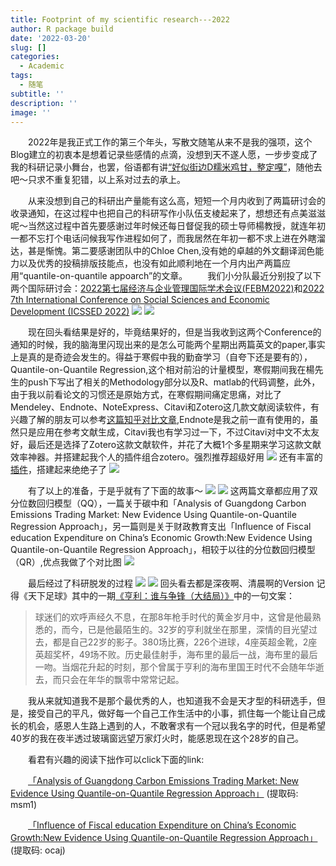 ```yaml
---
title: Footprint of my scientific research---2022
author: R package build
date: '2022-03-20'
slug: []
categories:
  - Academic
tags:
  - 随笔
subtitle: ''
description: ''
image: ''
---
```

&emsp;&emsp;2022年是我正式工作的第三个年头，写散文随笔从来不是我的强项，这个Blog建立的初衷本是想着记录些感情的点滴，没想到天不遂人愿，一步步变成了我的科研记录小舞台，也罢，俗语都有讲[“好似街边D糯米鸡甘，整定嘎”](http://k.sina.com.cn/article_5761198886_m15764eb2603300i16s.html)，随他去吧～只求不重复犯错，以上系对过去的承上。

&emsp;&emsp;从来没想到自己的科研出产量能有这么高，短短一个月内收到了两篇研讨会的收录通知，在这过程中也把自己的科研写作小队伍支棱起来了，想想还有点美滋滋呢～当然这过程中首先要感谢过年时候还每日督促我的硕士导师楊教授，就连年初一都不忘打个电话问候我写作进程如何了，而我居然在年初一都不求上进在外瞎溜达，甚是惭愧。第二要感谢团队中的Chloe Chen,没有她的卓越的外文翻译润色能力以及优秀的投稿排版技能点，也没有如此顺利地在一个月内出产两篇应用“quantile-on-quantile appoarch”的文章。
&emsp;&emsp;我们小分队最近分别投了以下两个国际研讨会：[2022第七届经济与企业管理国际学术会议(FEBM2022)](http://www.febm.org/DefaultCn.aspx)和[2022 7th International Conference on Social Sciences and Economic Development (ICSSED 2022)](http://icssed.org/)
![](/post/2022-03-20-footprint-of-my-scientific-research-2022/南京和武汉研讨会_files/febmintro.jpg)
![](/post/2022-03-20-footprint-of-my-scientific-research-2022/南京和武汉研讨会_files/icssedintr.jpg)

&emsp;&emsp;现在回头看结果是好的，毕竟结果好的，但是当我收到这两个Conference的通知的时候，我的脑海里闪现出来的是怎么可能两个星期出两篇英文的paper,事实上是真的是奇迹会发生的。得益于寒假中我的勤奋学习（自夸下还是要有的），Quantile-on-Quantile Regression,这个相对前沿的计量模型，寒假期间我在楊先生的push下写出了相关的Methodology部分以及R、matlab的代码调整，此外，由于我以前看论文的习惯还是原始方式，在寒假期间痛定思痛，对比了Mendeley、Endnote、NoteExpress、Citavi和Zotero这几款文献阅读软件，有兴趣了解的朋友可以参考[这篇知乎对比文章](https://zhuanlan.zhihu.com/p/348608795),Endnote是我之前一直有使用的，虽然只是应用在参考文献生成，Citavi我也有学习过一下，不过Citavi对中文不太友好，最后还是选择了Zotero这款文献软件，并花了大概1个多星期来学习这款文献效率神器。并搭建起我个人的插件组合zotero。强烈推荐超级好用
![](/post/2022-03-20-footprint-of-my-scientific-research-2022/南京和武汉研讨会_files/zoterodemo.jpg)
还有丰富的[插件](https://www.wolai.com/aaronlee/emf3WFV7ypPeoS9byc9B9J)，搭建起来绝绝子了
![](/post/2022-03-20-footprint-of-my-scientific-research-2022/南京和武汉研讨会_files/插件.jpg)

&emsp;&emsp;有了以上的准备，于是乎就有了下面的故事～
![](/post/2022-03-20-footprint-of-my-scientific-research-2022/南京和武汉研讨会_files/febm_received.jpg)
![](/post/2022-03-20-footprint-of-my-scientific-research-2022/南京和武汉研讨会_files/wuhan_received.jpg)
这两篇文章都应用了双分位数回归模型（QQ），一篇关于碳中和「Analysis of Guangdong Carbon Emissions Trading Market: New Evidence Using Quantile-on-Quantile Regression Approach」，另一篇则是关于财政教育支出「Influence of Fiscal education Expenditure on China’s Economic Growth:New Evidence Using Quantile-on-Quantile Regression Approach」，相较于以往的分位数回归模型（QR）,优点我做了个对比图
![](/post/2022-03-20-footprint-of-my-scientific-research-2022/南京和武汉研讨会_files/对比图.jpg)

&emsp;&emsp;最后经过了科研脱发的过程
![](/post/2022-03-20-footprint-of-my-scientific-research-2022/南京和武汉研讨会_files/过程1.jpg)
![](/post/2022-03-20-footprint-of-my-scientific-research-2022/南京和武汉研讨会_files/过程2.jpg)
回头看去都是深夜啊、清晨啊的Version
记得《天下足球》其中的一期[《亨利：谁与争锋（大结局）》](https://www.bilibili.com/video/av1822706?from=search&seid=18010287151096187542)中的一句文案：
> 球迷们的欢呼声经久不息，在那8年枪手时代的黄金岁月中，这曾是他最熟悉的，而今，已是他最陌生的。32岁的亨利就坐在那里，深情的目光望过去，都是自己22岁的影子。380场比赛，226个进球，4座英超金靴，2座英超奖杯，49场不败。历史最佳射手，海布里的最后一战，海布里的最后一吻。当烟花升起的时刻，那个曾属于亨利的海布里国王时代不会随年华逝去，而只会在年华的飘零中常常记起。

&emsp;&emsp;我从来就知道我不是那个最优秀的人，也知道我不会是天才型的科研选手，但是，接受自己的平凡，做好每一个自己工作生活中的小事，抓住每一个能让自己成长的机会，感恩人生路上遇到的人，不敢奢求有一个冠以我名字的时代，但是希望40岁的我在夜半透过玻璃窗远望万家灯火时，能感恩现在这个28岁的自己。

&emsp;&emsp;看君有兴趣的阅读下拙作可以click下面的link:

&emsp;&emsp;[「Analysis of Guangdong Carbon Emissions Trading Market: New Evidence Using Quantile-on-Quantile Regression Approach」](https://pan.baidu.com/s/1j0O8oSMDcOE8VlGux-2joQ) (提取码: msm1)

&emsp;&emsp;[「Influence of Fiscal education Expenditure on China’s Economic Growth:New Evidence Using Quantile-on-Quantile Regression Approach」]( https://pan.baidu.com/s/1hCbBMXHf_RDSc5QQSNCaRA) (提取码: ocaj)





